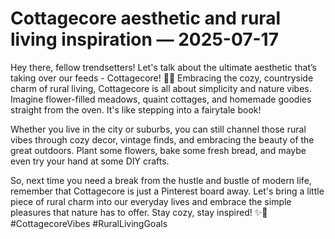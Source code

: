 # Cottagecore aesthetic and rural living inspiration — 2025-07-17

Hey there, fellow trendsetters! Let's talk about the ultimate aesthetic that’s taking over our feeds - Cottagecore! 🌿🏡 Embracing the cozy, countryside charm of rural living, Cottagecore is all about simplicity and nature vibes. Imagine flower-filled meadows, quaint cottages, and homemade goodies straight from the oven. It's like stepping into a fairytale book!

Whether you live in the city or suburbs, you can still channel those rural vibes through cozy decor, vintage finds, and embracing the beauty of the great outdoors. Plant some flowers, bake some fresh bread, and maybe even try your hand at some DIY crafts.

So, next time you need a break from the hustle and bustle of modern life, remember that Cottagecore is just a Pinterest board away. Let's bring a little piece of rural charm into our everyday lives and embrace the simple pleasures that nature has to offer. Stay cozy, stay inspired! ✨🌻 #CottagecoreVibes #RuralLivingGoals